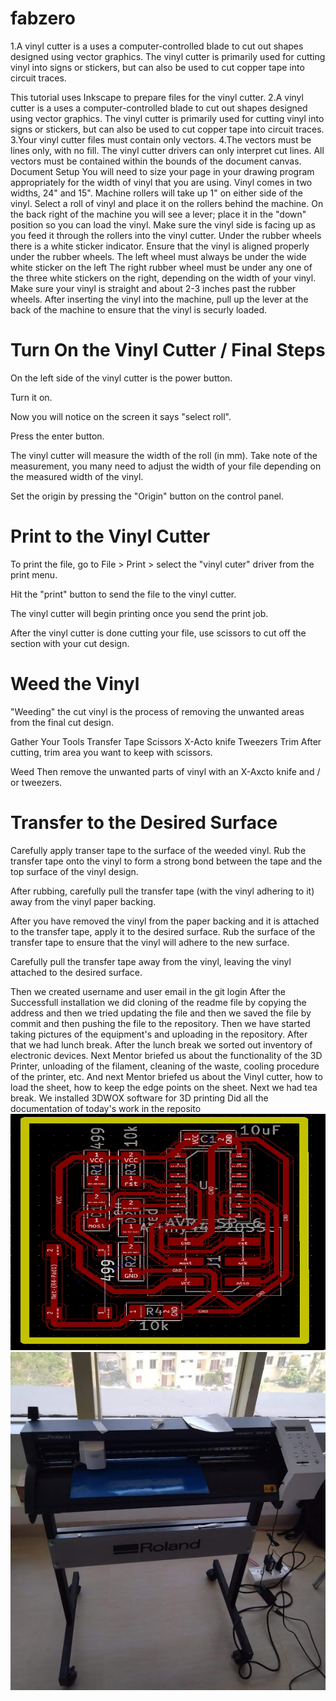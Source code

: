 # fabzero  

1.A vinyl cutter is a uses a computer-controlled blade to cut out shapes designed using vector graphics. The vinyl cutter is primarily used for cutting vinyl into signs or stickers, but can also be used to cut copper tape into circuit traces.

This tutorial uses Inkscape to prepare files for the vinyl cutter. 
2.A vinyl cutter is a uses a computer-controlled blade to cut out shapes designed using vector graphics. The vinyl cutter is primarily used for cutting vinyl into signs or stickers, but can also be used to cut copper tape into circuit traces.  
3.Your vinyl cutter files must contain only vectors. 
4.The vectors must be lines only, with no fill.
The vinyl cutter drivers can only interpret cut lines.
All vectors must be contained within the bounds of the document canvas.
Document Setup 
You will need to size your page in your drawing program appropriately for the width of vinyl that you are using. Vinyl comes in two widths, 24" and 15".
Machine rollers will take up 1" on either side of the vinyl.
Select a roll of vinyl and place it on the rollers behind the machine.
On the back right of the machine you will see a lever; place it in the "down" position so you can load the vinyl.
Make sure the vinyl side is facing up as you feed it through the rollers into the vinyl cutter.
Under the rubber wheels there is a white sticker indicator.
Ensure that the vinyl is aligned properly under the rubber wheels.
The left wheel must always be under the wide white sticker on the left
The right rubber wheel must be under any one of the three white stickers on the right, depending on the width of your vinyl. 
Make sure your vinyl is straight and about 2-3 inches past the rubber wheels.
After inserting the vinyl into the machine, pull up the lever at the back of the machine to ensure that the vinyl is securly loaded.
# Turn On the Vinyl Cutter / Final Steps
On the left side of the vinyl cutter is the power button.

Turn it on.

Now you will notice on the screen it says "select roll".

Press the enter button.

The vinyl cutter will measure the width of the roll (in mm). Take note of the measurement, you many need to adjust the width of your file depending on the measured width of the vinyl.

Set the origin by pressing the "Origin" button on the control panel.
# Print to the Vinyl Cutter
To print the file, go to File > Print > select the "vinyl cuter" driver from the print menu.

Hit the "print" button to send the file to the vinyl cutter.

The vinyl cutter will begin printing once you send the print job.

After the vinyl cutter is done cutting your file, use scissors to cut off the section with your cut design.
# Weed the Vinyl
 "Weeding" the cut vinyl is the process of removing the unwanted areas from the final cut design.

Gather Your Tools
Transfer Tape
Scissors
X-Acto knife
Tweezers
Trim
After cutting, trim area you want to keep with scissors.

Weed
Then remove the unwanted parts of vinyl with an X-Axcto knife and / or tweezers.
# Transfer to the Desired Surface
Carefully apply transer tape to the surface of the weeded vinyl. Rub the transfer tape onto the vinyl to form a strong bond between the tape and the top surface of the vinyl design.

After rubbing, carefully pull the transfer tape (with the vinyl adhering to it) away from the vinyl paper backing.

After you have removed the vinyl from the paper backing and it is attached to the transfer tape, apply it to the desired surface. Rub the surface of the transfer tape to ensure that the vinyl will adhere to the new surface.

Carefully pull the transfer tape away from the vinyl, leaving the vinyl attached to the desired surface.

Then we created username and user email in the git login After the Successfull installation we did cloning of the readme file by copying the address and then we tried updating the file and then we saved the file by commit and then pushing the file to the repository. Then we have started taking pictures of the equipment's and uploading in the repository. After that we had lunch break. After the lunch break we sorted out inventory of electronic devices. Next Mentor briefed us about the functionality of the 3D Printer, unloading of the filament, cleaning of the waste, cooling procedure of the printer, etc. And next Mentor briefed us about the Vinyl cutter, how to load the sheet, how to keep the edge points on the sheet. Next we had tea break. We installed 3DWOX software for 3D printing Did all the documentation of today's work in the reposito  
![](img/sample.jpg)
![](img/vinyl.jpg)